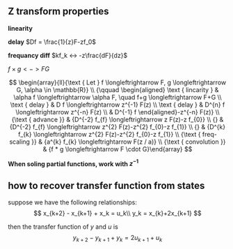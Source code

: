 
## Z transform properties

**linearity**


**delay**
$Df = \frac{1}{z}F-zf_0$

**frequancy diff**
$kf_k <-> -z\frac{dF}{dz}$

$f \times g <-> FG$


$$
\begin{array}{ll}{\text { Let } f \longleftrightarrow F, g \longleftrightarrow G, \alpha \in \mathbb{R}} \\ {\qquad \begin{aligned} \text { lincarity } & \alpha f \longleftrightarrow \alpha F, \quad f+g \longleftrightarrow F+G \\ \text { delay } & D f \longleftrightarrow z^{-1} F(z) \\ \text { delay } & D^{n} f \longleftrightarrow z^{-n} F(z) \\ & D^{-1} f \end{aligned}-z^{-n} F(z)} \\ {\text { advance }} & {D^{-2} f_{f} \longleftrightarrow z F(z)-z f_{0}} \\ {} & {D^{-2} f_{f} \longleftrightarrow z^{2} F(z)-z^{2} f_{0}-z f_{1}} \\ {} & {D^{k} f_{k} \longleftrightarrow z^{2} F(z)-z^{2} f_{0}-z f_{1}} \\ {\text { freq-scaling }} & {a^{k} f_{k} \longleftrightarrow F(z / a)} \\ {\text { convolution }} & {f * g \longleftrightarrow F \cdot G}\end{array}
$$

**When soling partial functions, work with $z^{-1}$**


## how to recover transfer function from states
suppose we have the following relationships:
$$
x_{k+2} - x_{k+1} + x_k = u_k\\
y_k = x_{k}+2x_{k+1}
$$

then the transfer function of $y$ and $u$ is 
$$
y_{k+2} - y_{k+1} + y_k = 2u_{k+1}+u_k
$$

